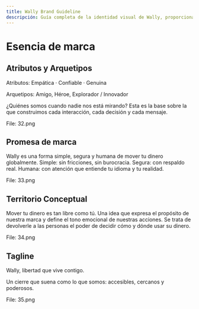 ```yaml
---
title: Wally Brand Guideline
descripción: Guía completa de la identidad visual de Wally, proporcionando una descripción general y completa de la marca. Incluye una carpeta de Google Drive con archivos editables y un sistema de marca en Figma para facilitar el acceso y uso.
---
```


# Esencia de marca

## Atributos y Arquetipos

Atributos: Empática · Confiable · Genuina

Arquetipos: Amigo, Héroe, Explorador / Innovador

¿Quiénes somos cuando nadie nos está mirando? Esta es la base sobre la que construimos cada interacción, cada decisión y cada mensaje.

File: 32.png

## Promesa de marca

Wally es una forma simple, segura y humana de mover tu dinero globalmente.
Simple: sin fricciones, sin burocracia.
Segura: con respaldo real.
Humana: con atención que entiende tu idioma y tu realidad.

File: 33.png

## Territorio Conceptual

Mover tu dinero es tan libre como tú.
Una idea que expresa el propósito de nuestra marca y define el tono emocional de nuestras acciones. Se trata de devolverle a las personas el poder de decidir cómo y dónde usar su dinero.

File: 34.png

## Tagline

Wally, libertad que vive contigo.

Un cierre que suena como lo que somos: accesibles, cercanos y poderosos.

File: 35.png
